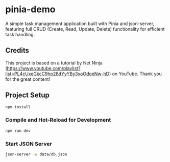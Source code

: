 # pinia-demo
A simple task management application built with Pinia and json-server, featuring full CRUD (Create, Read, Update, Delete) functionality for efficient task handling.

## Credits
This project is based on a tutorial by Net Ninja (https://www.youtube.com/playlist?list=PL4cUxeGkcC9hp28dYyYBy3xoOdoeNw-hD) on YouTube. Thank you for the great content!

## Project Setup
```sh
npm install
```

### Compile and Hot-Reload for Development
```sh
npm run dev
```

### Start JSON Server
```sh
json-server -w data/db.json
```
